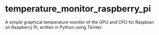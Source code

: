 # temperature_monitor_raspberry_pi
A simple graphical temperature monitor of the GPU and CPU for Raspbian on Raspberry Pi, written in Python using Tkinter.
